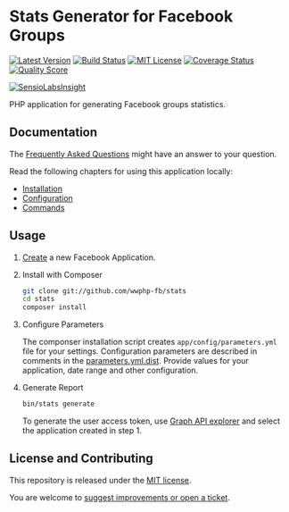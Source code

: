 # Stats Generator for Facebook Groups

[![Latest Version](https://img.shields.io/github/release/wwphp-fb/stats.svg?style=flat-square)](https://github.com/wwphp-fb/stats/releases)
[![Build Status](https://img.shields.io/travis/wwphp-fb/stats/master.svg?style=flat-square)](https://travis-ci.org/wwphp-fb/stats)
[![MIT License](https://img.shields.io/badge/license-MIT-brightgreen.svg?style=flat-square)](LICENSE)
[![Coverage Status](https://img.shields.io/scrutinizer/coverage/g/wwphp-fb/stats.svg?style=flat-square)](https://scrutinizer-ci.com/g/wwphp-fb/stats/code-structure)
[![Quality Score](https://img.shields.io/scrutinizer/g/wwphp-fb/stats.svg?style=flat-square)](https://scrutinizer-ci.com/g/wwphp-fb/stats)

[![SensioLabsInsight](https://insight.sensiolabs.com/projects/c317a2f5-1fbe-4d76-a93c-8f0d98e61ef6/big.png)](https://insight.sensiolabs.com/projects/c317a2f5-1fbe-4d76-a93c-8f0d98e61ef6)

PHP application for generating Facebook groups statistics.


## Documentation

The [Frequently Asked Questions](doc/faq.md) might have an answer to your question.

Read the following chapters for using this application locally:

* [Installation](doc/installation.md)
* [Configuration](doc/configuration.md)
* [Commands](doc/commands.md)


## Usage

1. [Create](https://developers.facebook.com/) a new Facebook Application.

2. Install with Composer

    ```bash
    git clone git://github.com/wwphp-fb/stats
    cd stats
    composer install
    ```

3. Configure Parameters

    The componser installation script creates `app/config/parameters.yml` file
    for your settings. Configuration parameters are described in comments in the
    [parameters.yml.dist](app/config/parameters.yml.dist). Provide values for
    your application, date range and other configuration.

4. Generate Report

    ```bash
    bin/stats generate
    ```

    To generate the user access token, use
    [Graph API explorer](https://developers.facebook.com/tools/explorer/) and
    select the application created in step 1.


## License and Contributing

This repository is released under the [MIT license](LICENSE).

You are welcome to [suggest improvements or open a ticket](CONTRIBUTING.md).
